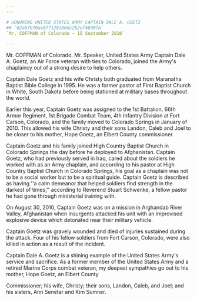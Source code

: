 ```yaml
---
---

# HONORING UNITED STATES ARMY CAPTAIN DALE A. GOETZ
## `62a67b70ae677128180dc2b2ef48d07b`
`Mr. COFFMAN of Colorado — 15 September 2010`

---
```



Mr. COFFMAN of Colorado. Mr. Speaker, United States Army Captain Dale 
A. Goetz, an Air Force veteran with ties to Colorado, joined the Army's 
chaplaincy out of a strong desire to help others.

Captain Dale Goetz and his wife Christy both graduated from Maranatha 
Baptist Bible College in 1995. He was a former pastor of First Baptist 
Church in White, South Dakota before being stationed at military bases 
throughout the world.

Earlier this year, Captain Goetz was assigned to the 1st Battalion, 
66th Armor Regiment, 1st Brigade Combat Team, 4th Infantry Division at 
Fort Carson, Colorado, and the family moved to Colorado Springs in 
January of 2010. This allowed his wife Christy and their sons Landon, 
Caleb and Joel to be closer to his mother, Hope Goetz, an Elbert County 
commissioner.

Captain Goetz and his family joined High Country Baptist Church in 
Colorado Springs the day before he deployed to Afghanistan. Captain 
Goetz, who had previously served in Iraq, cared about the soldiers he 
worked with as an Army chaplain, and according to his pastor at High 
Country Baptist Church in Colorado Springs, his goal as a chaplain was 
not to be a social worker but to be a spiritual guide. Captain Goetz is 
described as having ''a calm demeanor that helped soldiers find 
strength in the darkest of times,'' according to Reverend Stuart 
Schwenke, a fellow pastor he had gone through ministerial training 
with.

On August 30, 2010, Captain Goetz was on a mission in Arghandab River 
Valley, Afghanistan when insurgents attacked his unit with an 
improvised explosive device which detonated near their military 
vehicle.



Captain Goetz was gravely wounded and died of injuries sustained 
during the attack. Four of his fellow soldiers from Fort Carson, 
Colorado, were also killed in action as a result of the incident.

Captain Dale A. Goetz is a shining example of the United States 
Army's service and sacrifice. As a former member of the United States 
Army and a retired Marine Corps combat veteran, my deepest sympathies 
go out to his mother, Hope Goetz, an Elbert County


Commissioner; his wife, Christy; their sons, Landon, Caleb, and Joel; 
and his sisters, Ann Senetar and Kim Sumner.
